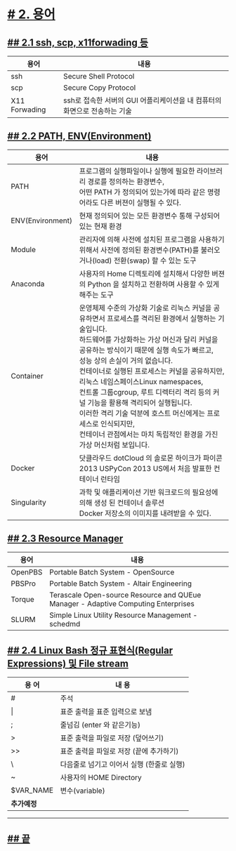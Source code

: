 [userguide]: https://github.com/dasandata/Open_HPC/tree/master/Document/User%20Guide#-%EB%AA%A9%EC%B0%A8
[ohpc]: http://openhpc.community/
[slurm]: https://slurm.schedmd.com/

# [# 2.   용어][userguide]

## [## 2.1  ssh, scp, x11forwading 등][userguide]
| 용어           |  내용|
|---------------|------|
| ssh           | Secure Shell Protocol |
| scp           | Secure Copy Protocol |
| X11 Forwading | ssh로 접속한 서버의 GUI 어플리케이션을 내 컴퓨터의 화면으로 전송하는 기술 |

## [## 2.2  PATH, ENV(Environment)][userguide]
| 용어         |  내용|
|-------------|------|
| PATH        | 프로그램의 실행파일이나 실행에 필요한 라이브러리 경로를 정의하는 환경변수, <br> 어떤 PATH 가 정의되어 있는가에 따라 같은 명령어라도 다른 버젼이 실행될 수 있다.|
| ENV(Environment) | 현재 정의되어 있는 모든 환경변수 통해 구성되어 있는 현재 환경 |
| Module      | 관리자에 의해 사전에 설치된 프로그램을 사용하기 위해서 사전에 정의된 환경변수(PATH)를 불러오거나(load) 전환(swap) 할 수 있는 도구 |
| Anaconda    | 사용자의 Home 디렉토리에 설치해서 다양한 버젼의 Python 을 설치하고 전환하며 사용할 수 있게 해주는 도구 |
| Container   | 운영체제 수준의 가상화 기술로 리눅스 커널을 공유하면서 프로세스를 격리된 환경에서 실행하는 기술입니다. <br> 하드웨어를 가상화하는 가상 머신과 달리 커널을 공유하는 방식이기 때문에 실행 속도가 빠르고, <br> 성능 상의 손실이 거의 없습니다. <br> 컨테이너로 실행된 프로세스는 커널을 공유하지만, 리눅스 네임스페이스Linux namespaces, <br> 컨트롤 그룹cgroup, 루트 디렉터리 격리 등의 커널 기능을 활용해 격리되어 실행됩니다. <br> 이러한 격리 기술 덕분에 호스트 머신에게는 프로세스로 인식되지만, <br> 컨테이너 관점에서는 마치 독립적인 환경을 가진 가상 머신처럼 보입니다. |
| Docker      | 닷클라우드 dotCloud 의 솔로몬 하이크가 파이콘 2013 USPyCon 2013 US에서 처음 발표한 컨테이너 런타임 |
| Singularity | 과학 및 애플리케이션 기반 워크로드의 필요성에 의해 생성 된 컨테이너 솔루션 <br> Docker 저장소의 이미지를 내려받을 수 있다. |

## [## 2.3  Resource Manager][userguide]
| 용어         |  내용|
|-------------|------|
| OpenPBS     | Portable Batch System - OpenSource |
| PBSPro      | Portable Batch System - Altair Engineering |
| Torque      | Terascale Open-source Resource and QUEue Manager - Adaptive Computing Enterprises |
| SLURM       | Simple Linux Utility Resource Management -schedmd |

## [## 2.4 Linux Bash 정규 표현식(Regular Expressions) 및 File stream][userguide]
| 용 어           |  내 용   |
|-----------------|---------|
| #               |  주석   |
| \|              |  표준 출력을 표준 입력으로 보냄  |
| ;               |  줄넘김 (enter 와 같은기능)  |
| >               |  표준 출력을 파일로 저장 (덮어쓰기)  |
| >>              |  표준 출력을 파일로 저장 (끝에 추가하기)  |
| \               |  다음줄로 넘기고 이어서 실행 (한줄로 실행)  |
| ~               |  사용자의 HOME Directory |
| $VAR_NAME       |  변수(variable)  |
| **추가예정**     |          |

***
## [## 끝][userguide]
